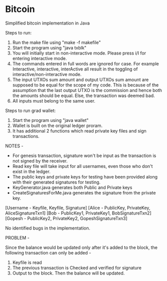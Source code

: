 # Bitcoin
Simplified bitcoin implementation in Java

Steps to run:

1. Run the make file using "make -f makefile"
2. Start the program using "java txblk"
3. You will initially start in non-interactive mode. Please press i/I for entering interactive mode.
4. The commands entered in full words are ignored for case. For example Interactive, interactive, interActive all result in the toggling of interactive/non-interactive mode.
5. The input UTXOs sum amount and output UTXOs sum amount are supposed to be equal for the scope of my code. This is because of the assumption that the last output UTXO is the commission and hence both the amounts should be equal. Else, the transaction was deemed bad.
6. All inputs must belong to the same user.

Steps to run grad wallet:

1. Start the program using "java wallet"
2. Wallet is built on the original ledger proram.
3. It has additional 2 functions which read private key files and sign transactions.

NOTES -

- For genesis transaction, signature won't be input as the transaction is not signed by the receiver.
- Read key file will take input for all usernames, even those who don't exist in the ledger.
- The public keys and private keys for testing have been provided along with their generated signatures for testing.
- KeyGenerator.java generates both Public and Private keys
- CreateSignaturesForMe.java generates the signature from the private key.

[Username - Keyfile, Keyfile, Signature]
[Alice - PublicKey, PrivateKey, AliceSignatureTxn1]
[Bob - PublicKey1, PrivateKey1, BobSignatureTxn2]
[Gopesh - PublicKey2, PrivateKey2, GopeshSignatureTxn3]

No identified bugs in the implementation.


PROBLEM -

Since the balance would be updated only after it's added to the block, the following transaction can only be added - 

1) Keyfile is read
2) The previous transaction is Checked and verified for signature
3) Output to the block. Then the balance will be updated.
